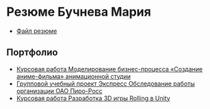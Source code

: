 # Резюме Бучнева Мария
- [Файл резюме](https://github.com/marybuchneva/Resume/blob/main/%D0%A0%D0%B5%D0%B7%D1%8E%D0%BC%D0%B5%20%D0%91%D1%83%D1%87%D0%BD%D0%B5%D0%B2%D0%B0%20%D0%9C%D0%B0%D1%80%D0%B8%D1%8F.pdf)

## Портфолио
- [Курсовая работа Моделирование бизнес-процесса «Создание аниме-фильма» анимационной студии](https://github.com/marybuchneva/Resume/blob/main/%D0%9F%D0%BE%D1%80%D1%82%D1%84%D0%BE%D0%BB%D0%B8%D0%BE/%D0%9A%D1%83%D1%80%D1%81%D0%BE%D0%B2%D0%B0%D1%8F%20%D1%80%D0%B0%D0%B1%D0%BE%D1%82%D0%B0%20%D0%9C%D0%BE%D0%B4%D0%B5%D0%BB%D0%B8%D1%80%D0%BE%D0%B2%D0%B0%D0%BD%D0%B8%D0%B5%20%D0%B1%D0%B8%D0%B7%D0%BD%D0%B5%D1%81-%D0%BF%D1%80%D0%BE%D1%86%D0%B5%D1%81%D1%81%D0%B0%20%C2%AB%D0%A1%D0%BE%D0%B7%D0%B4%D0%B0%D0%BD%D0%B8%D0%B5%20%D0%B0%D0%BD%D0%B8%D0%BC%D0%B5-%D1%84%D0%B8%D0%BB%D1%8C%D0%BC%D0%B0%C2%BB%20%D0%B0%D0%BD%D0%B8%D0%BC%D0%B0%D1%86%D0%B8%D0%BE%D0%BD%D0%BD%D0%BE%D0%B9%20%D1%81%D1%82%D1%83%D0%B4%D0%B8%D0%B8.pdf)
- [Групповой учебный проект Экспресс Обследование работы организации ОАО Пиро-Росс](https://github.com/marybuchneva/Resume/blob/main/%D0%9F%D0%BE%D1%80%D1%82%D1%84%D0%BE%D0%BB%D0%B8%D0%BE/%D0%93%D1%80%D1%83%D0%BF%D0%BF%D0%BE%D0%B2%D0%BE%D0%B9%20%D1%83%D1%87%D0%B5%D0%B1%D0%BD%D1%8B%D0%B9%20%D0%BF%D1%80%D0%BE%D0%B5%D0%BA%D1%82%20%D0%AD%D0%BA%D1%81%D0%BF%D1%80%D0%B5%D1%81%D1%81%20%D0%9E%D0%B1%D1%81%D0%BB%D0%B5%D0%B4%D0%BE%D0%B2%D0%B0%D0%BD%D0%B8%D0%B5%20%D1%80%D0%B0%D0%B1%D0%BE%D1%82%D1%8B%20%D0%BE%D1%80%D0%B3%D0%B0%D0%BD%D0%B8%D0%B7%D0%B0%D1%86%D0%B8%D0%B8%20%D0%9E%D0%90%D0%9E%20%D0%9F%D0%B8%D1%80%D0%BE-%D0%A0%D0%BE%D1%81%D1%81.pdf)
- [Курсовая работа Разработка 3D игры Rolling в Unity](https://github.com/marybuchneva/Resume/blob/main/%D0%9F%D0%BE%D1%80%D1%82%D1%84%D0%BE%D0%BB%D0%B8%D0%BE/%D0%9A%D1%83%D1%80%D1%81%D0%BE%D0%B2%D0%B0%D1%8F%20%D1%80%D0%B0%D0%B1%D0%BE%D1%82%D0%B0%20%D0%A0%D0%B0%D0%B7%D1%80%D0%B0%D0%B1%D0%BE%D1%82%D0%BA%D0%B0%203D%20%D0%B8%D0%B3%D1%80%D1%8B%20Rolling%20%D0%B2%20Unity.pdf)
